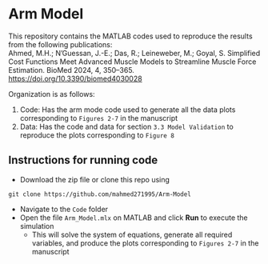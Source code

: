# Arm Model

This repository contains the MATLAB codes used to reproduce the results from the following publications:  
Ahmed, M.H.; N’Guessan, J.-E.; Das, R.; Leineweber, M.; Goyal, S. Simplified Cost Functions Meet Advanced Muscle Models to Streamline Muscle Force Estimation. BioMed 2024, 4, 350–365. https://doi.org/10.3390/biomed4030028

Organization is as follows:
1. Code: Has the arm mode code used to generate all the data plots corresponding to `Figures 2-7` in the manuscript
2. Data: Has the code and data for section `3.3 Model Validation` to reproduce the plots corresponding to `Figure 8`

## Instructions for running code
* Download the zip file or clone this repo using
```
git clone https://github.com/mahmed271995/Arm-Model
```
* Navigate to the `Code` folder
* Open the file `Arm_Model.mlx` on MATLAB and click **Run** to execute the simulation
  - This will solve the system of equations, generate all required variables, and produce the plots corresponding to `Figures 2-7` in the manuscript




